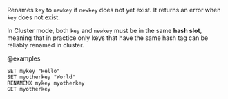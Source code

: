 Renames `key` to `newkey` if `newkey` does not yet exist.
It returns an error when `key` does not exist.

In Cluster mode, both `key` and `newkey` must be in the same **hash slot**, meaning that in practice only keys that have the same hash tag can be reliably renamed in cluster.


@examples

```cli
SET mykey "Hello"
SET myotherkey "World"
RENAMENX mykey myotherkey
GET myotherkey
```

